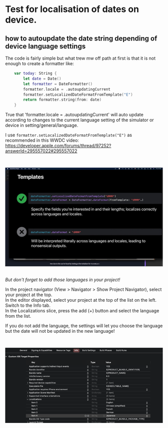 # Test for localisation of dates on device.  

## how to autoupdate the date string depending of device language settings

The code is fairly simple but what trew mw off path at first is that it is not enough to create a formatter like:
```swift
	var today: String {
		let date = Date()
		let formatter = DateFormatter()
		formatter.locale = .autoupdatingCurrent
		formatter.setLocalizedDateFormatFromTemplate("E")
		return formatter.string(from: date)
	}
```
True that 'formatter.locale = .autoupdatingCurrent' will auto update according to changes to the current language setting of the simulator or device in setting/general/language.  

I use `formatter.setLocalizedDateFormatFromTemplate("E")` as recommended in this WWDC video:  
https://developer.apple.com/forums/thread/97252?answerId=295557022#295557022   

<br>
<p align="center">
 <img src="images/Ejzr3eRXkAEAFKU.jpeg" width="900"  title="screeshot">&nbsp;&nbsp;&nbsp;&nbsp;&nbsp;
</br>
</p>


*But don't forget to add those languages in your project!*  

In the project navigator (View > Navigator > Show Project Navigator), select your project at the top.  
In the editor displayed, select your project at the top of the list on the left.  
Switch to the Info tab.  
In the Localizations slice, press the add (+) button and select the language from the list.  

If you do not add the language, the settings will let you choose the language but the date will not be updated in the new language!  


<br>
<p align="center">
 <img src="images/xcode.png" width="900"  title="xcode localisation">&nbsp;&nbsp;&nbsp;&nbsp;&nbsp;
</br>
</p>
